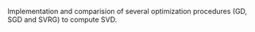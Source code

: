 Implementation and comparision of several optimization procedures (GD, SGD and SVRG) to compute SVD.
